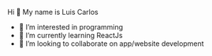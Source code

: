 Hi 👋 My name is Luis Carlos
- 👀 I’m interested in programming
- 🌱 I’m currently learning ReactJs
- 💞️ I’m looking to collaborate on app/website development
